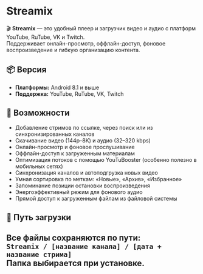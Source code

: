 # Streamix

🎬 **Streamix** — это удобный плеер и загрузчик видео и аудио с платформ YouTube, RuTube, VK и Twitch.  
Поддерживает онлайн-просмотр, оффлайн-доступ, фоновое воспроизведение и гибкую организацию контента.

## 📦 Версия
- **Платформы:** Android 8.1 и выше 
- **Поддержка:** YouTube, RuTube, VK, Twitch

## 🔧 Возможности

- Добавление стримов по ссылке, через поиск или из синхронизированных каналов
- Скачивание видео (144p–8K) и аудио (32–320 kbps)
- Онлайн-просмотр и фоновое прослушивание
- Оффлайн-доступ к загруженным материалам
- Оптимизация потоков с помощью YouTuBooster (особенно полезно в мобильных сетях)
- Синхронизация каналов и автоподгрузка новых видео
- Умная сортировка по меткам: «Новые», «Архив», «Избранное»
- Запоминание позиции остановки воспроизведения
- Энергоэффективный режим для фонового аудио
- Прямой доступ к загруженным файлам из файловой системы

## 📁 Путь загрузки

Все файлы сохраняются по пути:  
`Streamix / [название канала] / [дата + название стрима]`  
Папка выбирается при установке.
---

